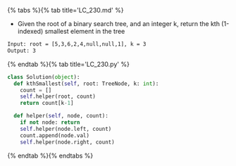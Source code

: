 {% tabs %}{% tab title='LC_230.md' %}

* Given the root of a binary search tree, and an integer k, return the kth (1-indexed) smallest element in the tree

```txt
Input: root = [5,3,6,2,4,null,null,1], k = 3
Output: 3
```

{% endtab %}{% tab title='LC_230.py' %}

```py
class Solution(object):
  def kthSmallest(self, root: TreeNode, k: int):
    count = []
    self.helper(root, count)
    return count[k-1]

  def helper(self, node, count):
    if not node: return
    self.helper(node.left, count)
    count.append(node.val)
    self.helper(node.right, count)
```

{% endtab %}{% endtabs %}
